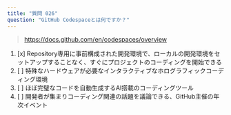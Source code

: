 ```yaml
---
title: "質問 026"
question: "GitHub Codespaceとは何ですか？"
---
```



> https://docs.github.com/en/codespaces/overview
1. [x] Repository専用に事前構成された開発環境で、ローカルの開発環境をセットアップすることなく、すぐにプロジェクトのコーディングを開始できる
1. [ ] 特殊なハードウェアが必要なインタラクティブなホログラフィックコーディング環境
1. [ ] ほぼ完璧なコードを自動生成するAI搭載のコーディングツール
1. [ ] 開発者が集まりコーディング関連の話題を議論できる、GitHub主催の年次イベント